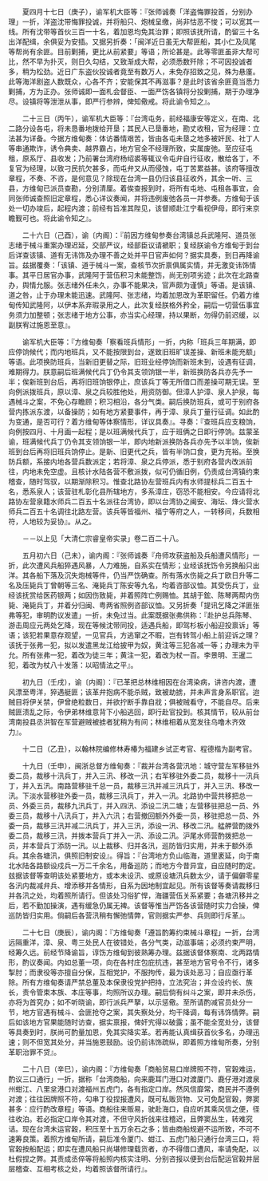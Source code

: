 <!-- { "loadSidebar": true } -->
　　夏四月十七日（庚子），谕军机大臣等：『张师诚奏「洋盗悔罪投首，分别办理」一折，洋盗沈带悔罪投诚，并将船只、炮械呈缴，尚非怙恶不悛；可以宽其一线。所有沈带等首伙三百一十名，着加恩均免其治罪；即照该抚所请，酌留三十名出洋配缉，余俱妥为安插。又据另折奏：「闽洋近日虽无大帮匪船，其小仁及凤尾等帮尚有余匪。目前剿捕，更比从前紧要」等语；所论甚是。此等零匪虽非大帮可比，然不早为扑灭，则日久勾结，又致渐成大帮，必须悉数歼除；不可因投诚者多，稍为松劲。近日广东盗伙投诚者竟至有数万人，未免存招致之见，殊为悬廑。此等海洋剧盗人数既众，心各不齐；安能保其不再滋事？是此时该省余匪竟当悉力剿捕，方为正办。张师诚即一面札会督臣、一面严饬各镇将分投剿捕，期于办理净尽。设镇将等泄泄从事，即严行参辨，俾知儆戒。将此谕令知之』。

　　二十三日（丙午），谕军机大臣等：『台湾屯务，前经福康安等定义，在南、北二路分设各屯，将未恳番地拨给开垦；其民人已垦番地，勘丈收租，官为经理：立法甚为详备。今据方维甸奏：体访番情艰苦，皆由各屯未垦之地多被奸民、社丁人等串通欺诈，诱令典卖、越界霸占，地方官全不经理所致，实属废弛。至应征屯租，原系厅、县收发；乃前署台湾府杨绍裘等辄议令屯弁自行征收，散给各丁，不复官为经理，以致刁民抗欠甚多，而屯弁又从而侵蚀，屯丁苦累益甚。该府等擅改章程，不奏、不咨，是何意见？除现在台湾一县仍归该县征收外，其余一听、三县，方维甸已派员查勘，分别清厘。着俟查报到时，将所有屯地、屯租各事宜，会同张师诚查照旧定章程，悉心详议奏闻，并将违例废弛各员一并参奏。方维甸于该处一切办竣后，起程内渡；前经有旨准其陛见，该督顺赴江宁看视伊母，即行来京瞻觐可也。将此谕令知之』。

　　二十六日（己酉），谕〔内阁〕：『前因方维甸参奏台湾镇总兵武隆阿、道员张志绪于械斗重案办理迟延，交部严议，经部臣议请褫职；复经朕谕令方维甸于到台后详查该镇、道有无讳饰及办理不善之处并平日官声如何？据实具奏，到日再降谕旨。兹据覆奏：「该镇、道于械斗一案，查核节次折禀俱属实情，并无激变讳饰情事。其平日居官办事，武隆阿于营伍积习未能整饬，尚无别项劣迹；此次在北路查办，舆情允服。张志绪外任未久，办事不能果决，官声颇为谨慎」等语。是该镇、道之咎，止于办理未能迅速。武隆阿、张志绪，均着加恩改为革职留任。仍着方维甸传知武隆阿，以伊本系弃瑕录用之人，此次复经朕格外矜全，嗣后一切营伍事宜务须力加整顿；张志绪于地方公事，亦当实心经理，持以果断，勿得仍前迟缓，以副朕宥过施恩至意』。

　　谕军机大臣等：『方维甸奏「察看班兵情形」一折，内称「班兵三年期满，即应停饷候代；而内地班兵，又不能按限到台，遂致旧班旷误差操、新班未能充额」等语。此项换防班兵，当新旧更替之际，旧班业经停饷而新班未到，设遇有征调，难期得力。朕意嗣后班满候代兵丁仍令其支领饷银一半，新班换防各兵亦先予一半；俟新班到台后，再将旧班饷银停止，庶该兵丁等无所借口而差操可期无误。至向例派拨班兵，原以漳、泉之兵较胜他处，用资防御。但漳人护漳、泉人护泉，每遇械斗之案，不免心存瞻顾；积习相沿，各分气类。嗣后换防班兵，或可于别府各营内拣派东渡，以备操防；如有地方紧要事件，再于漳、泉兵丁量行征调。如此酌为变通，是否可行？着方维甸等体察情形，详议具奏』。寻奏：『查班兵应支粮饷，向例按四月、十月画一起程；是以班满候代兵丁，应于班俩之日即行停饷。兹蒙圣谕，班满候代兵丁仍令其支领饷银一半，即内地新派换防各兵亦先予以半饷，俟新班到台后再将旧班兵饷停止。是新、旧更代之兵，皆有半饷口食，更为充裕。至换防兵额，系接内地各营兵数派定；若将漳、泉之兵停派，悉于别府各营内改派前往，内地未免空虚。且核计水陆各营不敷派拨，似可仍循旧例，仍责成台湾镇约束稽查，随时驾驭，以期渐除积习。惟查北路协左营班兵内有水师提标兵二百五十名，悉系泉人；该营驻札彰化县所辖地方，多系漳庄，窃恐不能相安。今应请将北路协左营泉籍水师兵二百五十名派往台湾协，即以台湾协之闽安、海坛、烽火营水师兵二百五十名调往北路左营。该兵等皆福州、福宁等府之人，一转移间，兵数相符，人地较为妥协』。从之。

　　－－以上见「大清仁宗睿皇帝实录」卷二百二十八。

　　五月初六日（己未），谕内阁：『张师诚奏『舟师攻获盗船及兵船遭风情形」一折，此次遭风兵船猝遇风暴，人力难施，自系实在情形；业经该抚饬令另换船只出洋。其各船下落及沉失炮械等件，仍当严饬确查。所有落水伤毙之兵丁欧日升等二名及压毙兵丁曾朝等三名、淹毙兵丁陈安等九名，均着咨部议恤。其受伤兵丁，业经该抚赏给医药银两；如因伤致毙，并着照阵亡例赐恤。其胡于鋐、陈琴两帮内伤毙、淹毙兵丁，并着分归闽、粤两省照例咨部议恤。又另折奏「提讯乞降之洋匪张弗等犯，审明酌议发遣」一折，未免过当。此案既据张弗供称：『赴护总兵陈琴、游击周应元两处乞降，现在等候沈带同投，适遇兵船，即驾杉板小船迎投禀诉」等语；该犯若果意存观望，一见官兵，方逃窜之不暇，岂有转驾小船上前迎诉之理？该抚于张弗一犯，拟以发遣黑龙江给披甲为奴，黄注等三犯各减一等；办理未为平允。所有张弗一犯，着改为徒三年；黄注一犯，着改为杖一百。李景明、王暹二犯，着改为杖八十发落：以昭情法之平』。

　　初九日（壬戌），谕〔内阁〕：『已革把总林维相因在台湾染病，讲咨内渡，遭风漂至粤洋，猝遇艇匪；该革弁抱病不能杀贼，致被劫掳，并未声言身系职官。迨贼目将伊关禁，伊曾绝粒数日，并欲拧断手靠自戕；俱被贼看守，不能自尽。后来贼匪溃乱之际，令伊弟林维意背下小船逃回，即行赴官投到。核其情节，较从前台湾南投县丞洪智在军营避贼被掳者犹稍为有间；林维相着从宽发往乌噜木齐效力』。

　　十二日（乙丑），以翰林院编修林寿椿为福建乡试正考官、程德楷为副考官。

　　十九日（壬申），闽浙总督方维甸奏：『裁并台湾各营汛地：城守营左军移驻外委二员，裁移十汛兵丁，并入三汛、移改一汛；右军移驻外委二员，裁移十一汛兵丁，并入五汛。南路营移驻千总一员，裁移三汛并减三汛兵丁，并入三汛、移改一汛。下淡水营移驻外委一员，裁移三汛兵丁，并入一汛。北路协中营共移把总一员、外委三员，裁移九汛兵丁，并入四汛、添设二汛二塘；左营移驻把总一员、外委三员，裁移十八汛兵丁，并入六汛；右营撤回额外外委一员，移驻把总一员、外委一员，裁移三汛并减二汛兵丁，并入三汛，添设一汛、移改二汛。艋舺营酌拨外委二员，裁移三汛，并拨本营兵丁并入一汛、添设二汛。沪尾水师营酌拨把总一员，并本营兵丁添防一汛。以上裁移、归并各汛，巡防皆归实用，并未于额外添兵。其余各塘汛，俱照旧制安设』。得旨：『台湾地方负山临海，道里袤延，向于南北水陆各路额设戍兵一万二千余名，用备巡防；而地方今昔异宜，自应随时酌定。兹据该督等查明该处紧要地方，或本未设汛、或原设塘汛兵数太少，请于偏僻零星各汛内裁减弁兵、增添移并各情形，自系为因地制宜起见。所有该督等奏请裁移归并各汛之处，均着照所请行。但该处习俗犷悍，海疆营伍关系紧要；各塘汛移并之后，若不勤加操演，遇有缓急仍属无裨。该督等惟当严饬各该营随时实力合操，俾巡防皆归实用。倘嗣后各营汛稍有懈弛情弊，官则据实严参、兵则即行斥革』。

　　二十七日（庚辰），谕内阁：『方维甸奏「遵旨酌筹约束械斗章程」一折，台湾远隔重洋，漳、泉、粤三处民人在彼错处，各分气类，动滋事端；必须约束严明，经筹久远。前经节降谕旨，谆饬方维甸到彼熟筹办理。兹据该督体察南、北两路情形，酌议奏闻。内如总董一项，向在各村庄包庇抗违，甚至地方官号令不行，诸多掣肘；而隶役等亦擅自分保，互相党护，不服拘传，最为该处恶习；自应亟行革除。所有方维甸奏请严禁总董及本保隶役党护把持，立法究治；并佥设约长、族长，责令管束本族、本庄等事，均照所议办理。嗣后倘有纠斗之案，即并未杀伤，亦将为首究办；如不听晓谕，即行派兵严拏，以示惩儆。至所请酌减官员处分一节，地方官遇有械斗、会匪抢夺之案，其失察处分，均干降调，每有讳饰情弊。嗣后如该地方官果能随时访查，据实禀报，俾奸宄得以破露；虽不能全宽处分，该督等具奏到时，朕尚可酌量加恩，免其实降实革。若再能认真缉获首伙多名，办理迅速；则不但宽其处分，并当施恩鼓励。设仍前讳饰疏纵，即着照方维甸所奏，分别革职治罪不贷』。

　　二十八日（辛巳），谕内阁：『方维甸奏「商船贸易口岸牌照不符，官榖难运，酌议三口通行」一折，据称「台湾商船，向来鹿耳门港口对渡厦门、鹿仔港对渡泉州蚶江、八里坌港口对渡福州五虎门，各有指定口岸。然风信靡常，商民并不遵例对渡；往往因牌照不符，勾串丁役捏报遭风，既可私贩货物、又可免配官榖，弊窦甚多：应行酌改章程」等语。商船往来贩易，驶赴海口，自应听其乘风信之便，径往收泊。若必指定口岸令其对渡，不但守风折戗来往稽迟，且弊窦丛生，转难究诘。现在台湾未运官榖，积压至十五万余石之多；皆由商船规避不运所致，不可不速筹良策。着照方维甸所请，嗣后准令厦门、蚶江、五虎门船只通行台湾三口，将官榖按船配运；即实在遭风船只尚堪修理载货者，亦不得借口遭风，率请免配，以杜假捏之弊。其责成丞倅等将船照内核实注明、分别咨报以便到台后配运官榖并层层稽查、互相考核之处，均着照该督所请行』。

